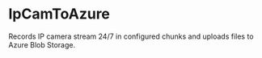 # IpCamToAzure

Records IP camera stream 24/7 in configured chunks and uploads files to Azure Blob Storage.